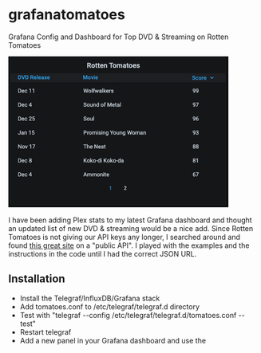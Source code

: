 # grafanatomatoes
Grafana Config and Dashboard for Top DVD &amp; Streaming on Rotten Tomatoes

![Dashboard Picture](https://github.com/DennisFaucher/grafanatomatoes/blob/main/tomatoes_dashboard.png)

I have been adding Plex stats to my latest Grafana dashboard and thought an updated list of new DVD & streaming would be a nice add. Since Rotten Tomatoes is not giving our API keys any longer, I searched around and found [this great site](https://pypi.org/project/rotten_tomatoes_client/) on a "public API". I played with the examples and the instructions in the code until I had the correct JSON URL.

## Installation
* Install the Telegraf/InfluxDB/Grafana stack
* Add tomatoes.conf to /etc/telegraf/telegraf.d directory
* Test with "telegraf --config /etc/telegraf/telegraf.d/tomatoes.conf --test"
* Restart telegraf
* Add a new panel in your Grafana dashboard and use the 
